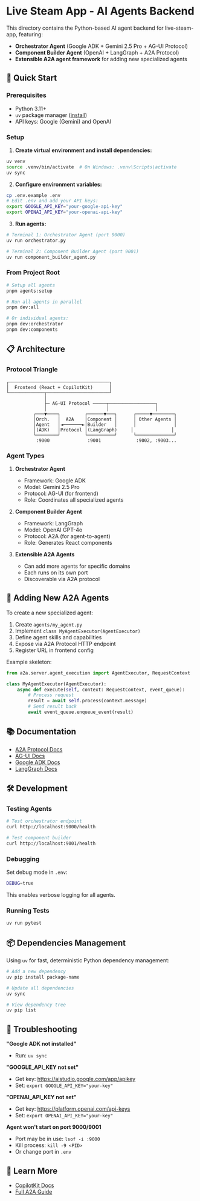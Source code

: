 # Live Steam App - AI Agents Backend

This directory contains the Python-based AI agent backend for live-steam-app, featuring:

- **Orchestrator Agent** (Google ADK + Gemini 2.5 Pro + AG-UI Protocol)
- **Component Builder Agent** (OpenAI + LangGraph + A2A Protocol)
- **Extensible A2A agent framework** for adding new specialized agents

## 🚀 Quick Start

### Prerequisites

- Python 3.11+
- `uv` package manager ([install](https://astral.sh/uv/))
- API keys: Google (Gemini) and OpenAI

### Setup

1. **Create virtual environment and install dependencies:**

```bash
uv venv
source .venv/bin/activate  # On Windows: .venv\Scripts\activate
uv sync
```

2. **Configure environment variables:**

```bash
cp .env.example .env
# Edit .env and add your API keys:
export GOOGLE_API_KEY="your-google-api-key"
export OPENAI_API_KEY="your-openai-api-key"
```

3. **Run agents:**

```bash
# Terminal 1: Orchestrator Agent (port 9000)
uv run orchestrator.py

# Terminal 2: Component Builder Agent (port 9001)
uv run component_builder_agent.py
```

### From Project Root

```bash
# Setup all agents
pnpm agents:setup

# Run all agents in parallel
pnpm dev:all

# Or individual agents:
pnpm dev:orchestrator
pnpm dev:components
```

## 📋 Architecture

### Protocol Triangle

```
┌─────────────────────────────────────┐
│  Frontend (React + CopilotKit)      │
└─────────────┬───────────────────────┘
              │
              ├─ AG-UI Protocol ─────┬─────────────────┐
              │                      │                 │
          ┌───▼────┐         ┌──────▼───┐      ┌─────▼────────┐
          │Orch.   │  A2A    │Component │      │ Other Agents │
          │Agent   │◄───────►│Builder   │      │              │
          │(ADK)   │Protocol │(LangGraph)     │              │
          └────────┘         └──────────┘      └──────────────┘
           :9000              :9001             :9002, :9003...
```

### Agent Types

1. **Orchestrator Agent**
   - Framework: Google ADK
   - Model: Gemini 2.5 Pro
   - Protocol: AG-UI (for frontend)
   - Role: Coordinates all specialized agents

2. **Component Builder Agent**
   - Framework: LangGraph
   - Model: OpenAI GPT-4o
   - Protocol: A2A (for agent-to-agent)
   - Role: Generates React components

3. **Extensible A2A Agents**
   - Can add more agents for specific domains
   - Each runs on its own port
   - Discoverable via A2A protocol

## 🔌 Adding New A2A Agents

To create a new specialized agent:

1. Create `agents/my_agent.py`
2. Implement `class MyAgentExecutor(AgentExecutor)`
3. Define agent skills and capabilities
4. Expose via A2A Protocol HTTP endpoint
5. Register URL in frontend config

Example skeleton:

```python
from a2a.server.agent_execution import AgentExecutor, RequestContext

class MyAgentExecutor(AgentExecutor):
    async def execute(self, context: RequestContext, event_queue):
        # Process request
        result = await self.process(context.message)
        # Send result back
        await event_queue.enqueue_event(result)
```

## 📚 Documentation

- [A2A Protocol Docs](https://a2a-protocol.org/)
- [AG-UI Docs](https://docs.ag-ui.com/)
- [Google ADK Docs](https://google.github.io/adk-docs/)
- [LangGraph Docs](https://langchain.com/langgraph)

## 🛠️ Development

### Testing Agents

```bash
# Test orchestrator endpoint
curl http://localhost:9000/health

# Test component builder
curl http://localhost:9001/health
```

### Debugging

Set debug mode in `.env`:

```bash
DEBUG=true
```

This enables verbose logging for all agents.

### Running Tests

```bash
uv run pytest
```

## 📦 Dependencies Management

Using `uv` for fast, deterministic Python dependency management:

```bash
# Add a new dependency
uv pip install package-name

# Update all dependencies
uv sync

# View dependency tree
uv pip list
```

## 🐛 Troubleshooting

**"Google ADK not installed"**
- Run: `uv sync`

**"GOOGLE_API_KEY not set"**
- Get key: https://aistudio.google.com/app/apikey
- Set: `export GOOGLE_API_KEY="your-key"`

**"OPENAI_API_KEY not set"**
- Get key: https://platform.openai.com/api-keys
- Set: `export OPENAI_API_KEY="your-key"`

**Agent won't start on port 9000/9001**
- Port may be in use: `lsof -i :9000`
- Kill process: `kill -9 <PID>`
- Or change port in `.env`

## 📖 Learn More

- [CopilotKit Docs](https://docs.copilotkit.ai/)
- [Full A2A Guide](https://docs.ag-ui.com/a2a)
